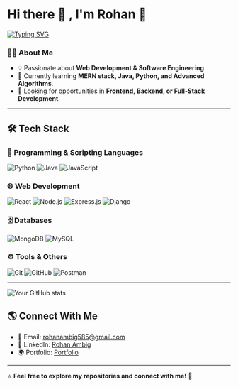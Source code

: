 # Hi there 👋 , I'm Rohan 🚀  

[![Typing SVG](https://readme-typing-svg.herokuapp.com?font=Fira+Code&size=21&duration=6000&pause=200&color=00FFFF&width=550&height=45&lines=I'm+Full+Stack+developer;I'm+Software+developer)](https://git.io/typing-svg)

### 👨‍💻 About Me  
- 💡 Passionate about **Web Development & Software Engineering**.  
- 🌱 Currently learning **MERN stack, Java, Python, and Advanced Algorithms**.  
- 🎯 Looking for opportunities in **Frontend, Backend, or Full-Stack Development**.  

---

## 🛠️ Tech Stack  
### 🚀 Programming & Scripting Languages  
![Python](https://img.shields.io/badge/Python-3776AB?style=for-the-badge&logo=python&logoColor=white)
![Java](https://img.shields.io/badge/Java-007396?style=for-the-badge&logo=java&logoColor=white)
![JavaScript](https://img.shields.io/badge/JavaScript-F7DF1E?style=for-the-badge&logo=javascript&logoColor=black)

### 🌐 Web Development  
![React](https://img.shields.io/badge/React-61DAFB?style=for-the-badge&logo=react&logoColor=black)
![Node.js](https://img.shields.io/badge/Node.js-339933?style=for-the-badge&logo=node-dot-js&logoColor=white)
![Express.js](https://img.shields.io/badge/Express.js-000000?style=for-the-badge&logo=express&logoColor=white)
![Django](https://img.shields.io/badge/Django-092E20?style=for-the-badge&logo=django&logoColor=white)

### 🗄️ Databases  
![MongoDB](https://img.shields.io/badge/MongoDB-47A248?style=for-the-badge&logo=mongodb&logoColor=white)
![MySQL](https://img.shields.io/badge/MySQL-4479A1?style=for-the-badge&logo=mysql&logoColor=white)

### ⚙️ Tools & Others  
![Git](https://img.shields.io/badge/Git-F05032?style=for-the-badge&logo=git&logoColor=white)
![GitHub](https://img.shields.io/badge/GitHub-181717?style=for-the-badge&logo=github&logoColor=white)
![Postman](https://img.shields.io/badge/Postman-FF6C37?style=for-the-badge&logo=postman&logoColor=white)

---
![Your GitHub stats](https://github-readme-stats.vercel.app/api?username=Rohangambig&show_icons=true&count_private=true)

## 🌎 Connect With Me  
- 📧 Email: [rohanambig585@gmail.com](mailto:rohanambig585@gmail.com)  
- 💼 LinkedIn: [Rohan Ambig](https://www.linkedin.com/in/rohanambig/)  
- 🌍 Portfolio: [Portfolio]() 

---

⭐ **Feel free to explore my repositories and connect with me!** 🚀  
